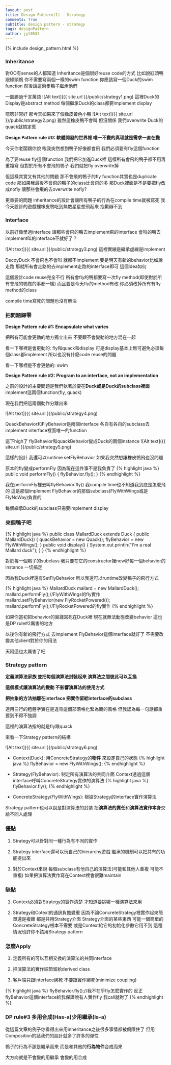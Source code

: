 ```yaml
---
layout: post
title: Design Pattern(1) - Strategy
comments: True 
subtitle: design pattern - strategy
tags: designPattern
author: jyt0532
---
```

{% include design_pattern.html %}

### Inheritance 

對OO有sense的人都知道 Inheritance是個很好reuse code的方式 比如說紅頭鴨跟綠頭鴨 你不需要寫兩個一樣的swim function 
你應該寫一個Duck的swim function 然後讓這兩隻鴨子繼承他們

一圖勝過千言萬語
![Alt text]({{ site.url }}/public/strategy1.png)
這裡Duck的Display是abstract method 每個繼承Duck的class都要implement display

嗯嗯非常好 那今天如果來了個橡皮黃色小鴨
![Alt text]({{ site.url }}/public/strategy2.png)
雖然這橡皮鴨不會叫 但沒關係 我們overwrite Duck的quack就搞定惹

**Design Pattern rule #0: 軟體開發的世界裡 唯一不變的真理就是需求一直在變**

今天你老闆跟你說 唉我突然想到鴨子好像都會飛 我們必須要有fly這個function

為了要reuse fly這個function 我們把它加進Duck裡 這樣所有會飛的鴨子都不用再重複寫 但對於所有不會飛的鴨子 我們就把fly overwrite掉

但這樣其實又有其他的問題 那不會飛的鴨子的fly function其實也是duplicate code 那如果我最後不會飛的鴨子的class比會飛的多 那Duck裡面是不是要把fly改成nofly 讓那些會飛的去overwrite nofly? 

更重要的問題 inheritance的設計會讓所有鴨子的行為在compile time就被寫死 
我今天設計的遊戲裡橡皮鴨吃到無敵星星想飛起來 抱歉辦不到

### Interface

以前好像學過interface 讓那些會飛的鴨去implement飛的interface 會叫的鴨去implement叫的interface不就好了？

![Alt text]({{ site.url }}/public/strategy3.png)
這裡實線是繼承虛線是implement

DecoyDuck 不會飛也不會叫 就都不implement 要是明天有新的behavior比如說走路 那就所有會走路的去implement走路的interface即可 這個idea如何

這個設計code reuse完全不行 
所有會fly的鴨都要寫一次fly method(即使對於所有會飛的鴨做的事都一樣) 
而且要是今天fly的method有改 你必須改掉所有有fly method的class

compile time寫死的問題也沒有解決

### 把問題歸零

**Design Pattern rule #1: Encapsulate what varies**

把所有可能會更動的地方獨立出來 不要跟不會變動的地方混在一起

看一下哪裡是會更動的: fly和quack和display 可是display基本上無可避免必須每個class都implement 所以也沒有什麼code reuse的問題

看一下哪裡是不會更動的: swim

**Design Pattern rule #2: Program to an interface, not an implementation**

之前的設計的主要問題是我們執著於要在**Duck或是Duck的subclass裡面**implement這兩個function(fly, quack)

現在我們把這兩個動作分離出來

![Alt text]({{ site.url }}/public/strategy4.png)

QuackBehavior和FlyBehavior是兩個interface 各自有各自的subclass去implement interface裡面唯一的function

這下high了 flyBehavior和quackBehavior變成Duck的兩個instance
![Alt text]({{ site.url }}/public/strategy5.png)

這樣的設計 我還可以runtime setFlyBehavior 如果我突然想讓橡皮鴨飛也沒問題

原本的fly變成performFly 因為現在這件事不是我負責了 
{% highlight java %}
public void performFly() {
	flyBehavior.fly();
}
{% endhighlight %}

我在performFly裡去叫flyBehavior.fly()
我compile time也不知道我到底是怎麼飛的 這是那個implement FlyBehavior的那個subclass(FlyWithWings或是FlyNoWay)負責的

每個繼承Duck的subclass只需要implement display

### 來個鴨子吧
{% highlight java %}
public class MallardDuck extends Duck {
	public MallardDuck() {
		quackBehavior = new Quack();
		flyBehavior = new FlyWithWings();
	}
	public void display() {
		System.out.println("I'm a real Mallard duck");
	}
}
{% endhighlight %}

對於每一個鴨子的subclass 我只要在它的constructor裡new好每一個behavior的instance 一切搞定 

因為我Duck裡還有SetFlyBehavior 所以我還可以runtime改變鴨子的飛行方式

{% highlight java %}
MallardDuck mallard = new MallardDuck();
mallard.performFly();//FlyWithWings的fly實作	
mallard.setFlyBehavior(new FlyRocketPowered());
mallard.performFly();//FlyRocketPowered的fly實作
{% endhighlight %}

如果你當初把behavior的實踐寫死在Duck裡 現在就無法動態改變behavior 這也是DP rule#2厲害的地方

以後你有新的飛行方式 去implement FlyBehavior這個interface就好了 不需要改變其他client對於你的用法

天阿這也太厲害了吧 

### Strategy pattern

**定義演算法家族 並把每個演算法封裝起來 演算法之間彼此可以互換**

**這個模式讓演算法的變動 不影響演算法的使用方式**

**把抽象的方法抽離在interface 把實作留給interface的subclass**

連用三行的粗體字實在是違背這個部落格化繁為簡的風格 但我認為每一句話都重要到不得不強調

這裡的演算法指的就是fly跟quack

來看一下Strategy pattern的結構

![Alt text]({{ site.url }}/public/strategy6.png)

* Context(Duck): 用ConcreteStrategy的**物件** 來設定自己的狀態
{% highlight java %}
flyBehavior = new FlyWithWings();
{% endhighlight %}

* Strategy(FlyBehavior): 制定所有演算法的共同介面 
Context透過這個interface呼叫ConcreteStrategy實作的演算法
{% highlight java %}
flyBehavior.fly();
{% endhighlight %}

* ConcreteStrategy(FlyWithWings): 根據Strategy的interface實作演算法

Strategy pattern也可以說是對演算法的封裝 把**演算法的責任**和**演算法實作本身**交給不同人處理


### 優點

1. Strategy可以針對同一種行為有不同的實作

2. Strategy interface還可以玩自己的hierarchy遊戲 繼承的機制可以把共有的功能提出來

3. 對於Context來說 每個subclass有他自己的演算法(可能和其他人重複 可能不重複)
如果把演算法實作寫在Context裡會很難maintain

### 缺點

1. Context必須對Strategy的實作清楚 才知道要挑哪一種演算法來用

2. Strategy和Cotext的通訊負擔變重 因為不論ConcreteStrategy裡實作起來簡單還是複雜
都是共用Strategy介面 
Strategy介面的某些東西 可能一個簡單的ConcreteStrategy根本不需要 或是Context給它的初始化參數它用不到
這種情況也許你不該用Strategy pattern

### 怎麼Apply

1. 定義所有的可以互相交換的演算法的共同interface

2. 把演算法的實作細節留給derived class

3. 客戶端只跟Interface綁死 不要跟實作綁死(minimize coupling)

{% highlight java %}
flyBehavior.fly();//我不在乎fly怎麼實作的 反正flyBehavior這個interface給我保證說有人實作fly 我call就對了
{% endhighlight %}

### DP rule#3 多用合成(Has-a)少用繼承(Is-a)

從這篇文章的例子你看得出來用inheritance之後很多事情都被侷限住了 
但用Composition的話我們的設計就多了許多的彈性

鴨子的行為不該是繼承而來 而是和其他的**行為物件**合成而來

大方向就是不會變的用繼承 會變的用合成
